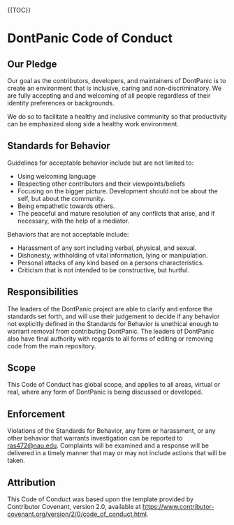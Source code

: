 {{TOC}}

# DontPanic Code of Conduct

## Our Pledge

Our goal as the contributors, developers, and maintainers of DontPanic is to create an environment that is inclusive, caring and non-discriminatory.  We are fully accepting and and welcoming of all people regardless of their identity preferences or backgrounds.

We do so to facilitate a healthy and inclusive community so that productivity can be emphasized along side a healthy work environment.

## Standards for Behavior
Guidelines for acceptable behavior include but are not limited to:  
* Using welcoming language  
* Respecting other contributors and their viewpoints/beliefs  
* Focusing on the bigger picture. Development should not be about the self, but about the community.  
* Being empathetic towards others.  
* The peaceful and mature resolution of any conflicts that arise, and if necessary, with the help of a mediator.  

Behaviors that are not acceptable include:  
* Harassment of any sort including verbal, physical, and sexual.  
* Dishonesty, withholding of vital information, lying or manipulation.  
* Personal attacks of any kind based on a persons characteristics.  
* Criticism that is not intended to be constructive, but hurtful.  

## Responsibilities
The leaders of the DontPanic project are able to clarify and enforce the standards set forth, and will use their judgement to decide if any behavior not explicitly defined in the Standards for Behavior is unethical enough to warrant removal from contributing DontPanic.
The leaders of DontPanic also have final authority with regards to all forms of editing or removing code from the main repository.

## Scope  
This Code of Conduct has global scope, and applies to all areas, virtual or real, where any form of DontPanic is being discussed or developed.

## Enforcement
Violations of the Standards for Behavior, any form or harassment, or any other behavior that warrants investigation can be reported to <ras472@nau.edu>.
Complaints will be examined and a response will be delivered in a timely manner that may or may not include actions that will be taken.

## Attribution  
This Code of Conduct was based upon the template provided by Contributor Covenant,
version 2.0, available at
https://www.contributor-covenant.org/version/2/0/code_of_conduct.html.
